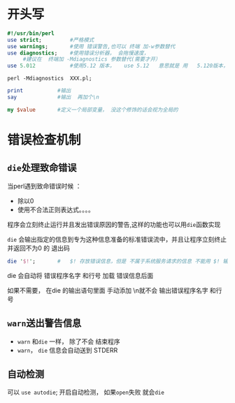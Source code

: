 # 开头写

```perl
#!/usr/bin/perl
use strict;			#严格模式
use warnings;		#使用 错误警告,也可以 终端 加-w参数替代
use diagnostics;	#使用错误分析器， 会拖慢速度，
     #建议在  终端加 -Mdiagnostics 参数替代(需要才开）
use 5.012			#使用5.12 版本，   use 5.12   意思就是 用   5.120版本， 大错误
```

    perl -Mdiagnostics  XXX.pl;

```perl
print 			#输出
say				#输出  再加个\n

my $value		#定义一个局部变量， 没这个修饰的话会视为全局的
```

# 错误检查机制

## `die`处理致命错误
当perl遇到致命错误时候 ：
  * 除以0
  * 使用不合法正则表达式。。。。

程序会立刻终止运行并且发出错误原因的警告,这样的功能也可以用`die`函数实现

`die` 会输出指定的信息到专为这种信息准备的标准错误流中，并且让程序立刻终止并返回不为0 的 退出码

```perl
die '$!';		#	$! 存放错误信息，但是 不属于系统服务请求的信息 不能用 $! 输出
```

die	会自动将 错误程序名字 和行号 加载 错误信息后面

如果不需要，  在die 的输出语句里面 手动添加 \n就不会 输出错误程序名字 和行号


## `warn`送出警告信息
* `warn` 和`die` 一样， 除了不会 结束程序
* `warn`， `die` 信息会自动送到 STDERR

## 自动检测
可以 `use autodie`;		开启自动检测， 如果`open`失败 就会`die`
